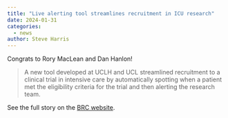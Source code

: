 ```yaml
---
title: "Live alerting tool streamlines recruitment in ICU research"
date: 2024-01-31
categories:
  - news
author: Steve Harris
---
```

Congrats to Rory MacLean and Dan Hanlon!

> A new tool developed at UCLH and UCL streamlined recruitment to a clinical trial in intensive care by automatically spotting when a patient met the eligibility criteria for the trial and then alerting the research team.

See the full story on the [BRC website](https://www.uclhospitals.brc.nihr.ac.uk/news/live-alerting-tool-streamlines-recruitment-in-icu-research).
